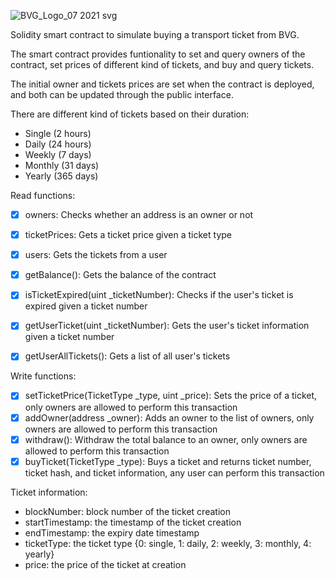 ![BVG_Logo_07 2021 svg](https://user-images.githubusercontent.com/6088143/190875201-ff2937e8-1b5d-4d91-9adb-82d7bd56941b.png)


Solidity smart contract to simulate buying a transport ticket from BVG.

The smart contract provides funtionality to set and query owners of the contract, set prices of different kind of tickets, and buy and query tickets.

The initial owner and tickets prices are set when the contract is deployed, and both can be updated through the public interface.

There are different kind of tickets based on their duration:
- Single (2 hours)
- Daily (24 hours)
- Weekly (7 days)
- Monthly (31 days)
- Yearly (365 days)

Read functions: 
  - [x] owners: Checks whether an address is an owner or not
  - [x] ticketPrices: Gets a ticket price given a ticket type
  - [x] users: Gets the tickets from a user
  - [x] getBalance(): Gets the balance of the contract
  - [x] isTicketExpired(uint _ticketNumber): Checks if the user's ticket is expired given a ticket number
  - [x] getUserTicket(uint _ticketNumber): Gets the user's ticket information given a ticket number
  - [x] getUserAllTickets(): Gets a list of all user's tickets


Write functions:
  - [x] setTicketPrice(TicketType _type, uint _price): Sets the price of a ticket, only owners are allowed to perform this transaction
  - [x] addOwner(address _owner): Adds an owner to the list of owners, only owners are allowed to perform this transaction
  - [x] withdraw(): Withdraw the total balance to an owner, only owners are allowed to perform this transaction
  - [x] buyTicket(TicketType _type): Buys a ticket and returns ticket number, ticket hash, and ticket information, any user can perform this transaction

Ticket information:
  - blockNumber: block number of the ticket creation
  - startTimestamp: the timestamp of the ticket creation
  - endTimestamp: the expiry date timestamp 
  - ticketType: the ticket type {0: single, 1: daily, 2: weekly, 3: monthly, 4: yearly}
  - price: the price of the ticket at creation



